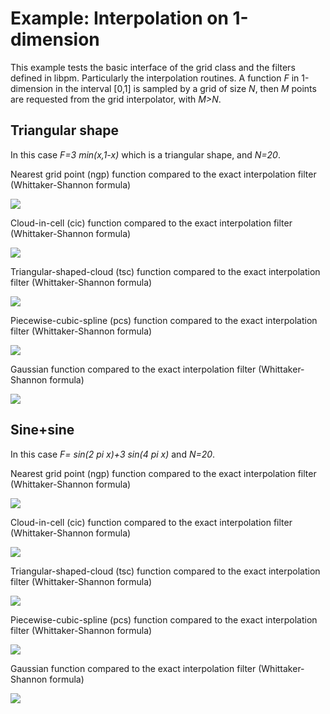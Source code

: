 Example: Interpolation on 1-dimension
=====================================

This example tests the basic interface of the 
grid class and the filters defined in libpm.
Particularly the interpolation routines.
A function *F* in 1-dimension in the interval [0,1]
is sampled by a grid of size *N*, then 
*M* points are requested from the grid
interpolator, with *M>N*.

Triangular shape
----------------

In this case *F=3 min(x,1-x)* which is a triangular
shape, and *N=20*.

Nearest grid point (ngp) function compared to 
the exact interpolation filter (Whittaker-Shannon formula)

![](./assets/triangle_ngp.png)


Cloud-in-cell (cic) function compared to 
the exact interpolation filter (Whittaker-Shannon formula)

![](./assets/triangle_cic.png)

Triangular-shaped-cloud (tsc) function compared to 
the exact interpolation filter (Whittaker-Shannon formula)

![](./assets/triangle_tsc.png)

Piecewise-cubic-spline (pcs) function compared to 
the exact interpolation filter (Whittaker-Shannon formula)

![](./assets/triangle_pcs.png)

Gaussian function compared to 
the exact interpolation filter (Whittaker-Shannon formula)

![](./assets/triangle_gaussian.png)

Sine+sine
---------

In this case *F= sin(2 pi x)+3 sin(4 pi x)* and *N=20*.


Nearest grid point (ngp) function compared to 
the exact interpolation filter (Whittaker-Shannon formula)

![](./assets/sine_ngp.png)


Cloud-in-cell (cic) function compared to 
the exact interpolation filter (Whittaker-Shannon formula)

![](./assets/sine_cic.png)

Triangular-shaped-cloud (tsc) function compared to 
the exact interpolation filter (Whittaker-Shannon formula)

![](./assets/sine_tsc.png)

Piecewise-cubic-spline (pcs) function compared to 
the exact interpolation filter (Whittaker-Shannon formula)

![](./assets/sine_pcs.png)

Gaussian function compared to 
the exact interpolation filter (Whittaker-Shannon formula)

![](./assets/sine_gaussian.png)
